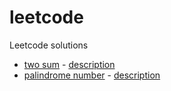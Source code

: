 # leetcode
Leetcode solutions

- [two sum](./src/two_sum/two_sum.go) - [description](https://leetcode.com/problems/two-sum)
- [palindrome number](./src/palindrome/palindrome.go) - [description](https://leetcode.com/problems/palindrome-number)